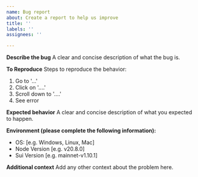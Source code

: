 ```yaml
---
name: Bug report
about: Create a report to help us improve
title: ''
labels: ''
assignees: ''

---
```


**Describe the bug**
A clear and concise description of what the bug is.

**To Reproduce**
Steps to reproduce the behavior:
1. Go to '...'
2. Click on '....'
3. Scroll down to '....'
4. See error

**Expected behavior**
A clear and concise description of what you expected to happen.

**Environment (please complete the following information):**
 - OS: [e.g. Windows, Linux, Mac]
 - Node Version [e.g. v20.8.0]
 - Sui Version [e.g. mainnet-v1.10.1]

**Additional context**
Add any other context about the problem here.

